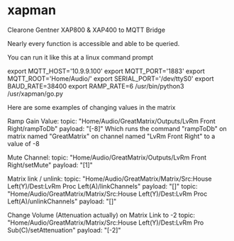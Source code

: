 # xapman
Clearone Gentner XAP800 & XAP400 to MQTT Bridge

Nearly every function is accessible and able to be queried.


You can run it like this at a linux command prompt

export MQTT_HOST='10.9.9.100'
export MQTT_PORT='1883'
export MQTT_ROOT='Home/Audio/'
export SERIAL_PORT='/dev/ttyS0'
export BAUD_RATE=38400
export RAMP_RATE=6
/usr/bin/python3 /usr/xapman/go.py

Here are some examples of changing values in the matrix

Ramp Gain Value:
topic: "Home/Audio/GreatMatrix/Outputs/LvRm Front Right/rampToDb"
payload: "[-8]"
Which runs the command "rampToDb" on matrix named "GreatMatrix" on channel named "LvRm Front Right" to a value of -8

Mute Channel:
topic: "Home/Audio/GreatMatrix/Outputs/LvRm Front Right/setMute"
payload: "[1]"

Matrix link / unlink:
topic: "Home/Audio/GreatMatrix/Matrix/Src:House Left(Y)/Dest:LvRm Proc Left(A)/linkChannels"
payload: "[]"
topic: "Home/Audio/GreatMatrix/Matrix/Src:House Left(Y)/Dest:LvRm Proc Left(A)/unlinkChannels"
payload: "[]"

Change Volume (Attenuation actually) on Matrix Link to -2
topic: "Home/Audio/GreatMatrix/Matrix/Src:House Left(Y)/Dest:LvRm Pro Sub(C)/setAttenuation"
payload: "[-2]"
